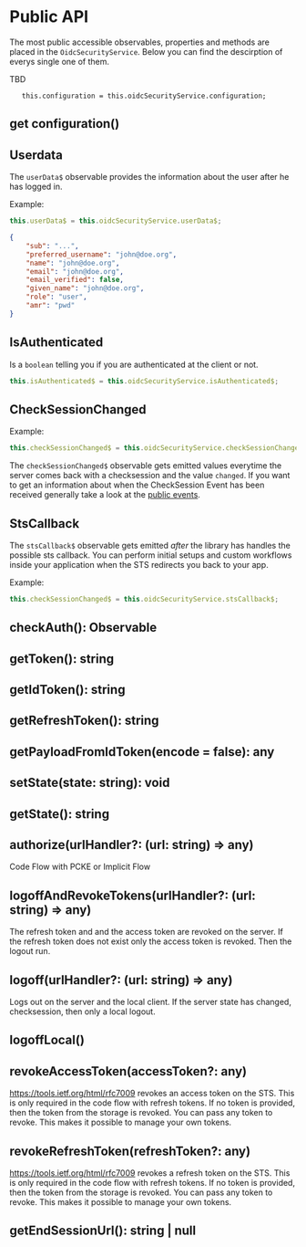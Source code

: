 # Public API

The most public accessible observables, properties and methods are placed in the `OidcSecurityService`. Below you can find the descirption of everys single one of them.

TBD

```
   this.configuration = this.oidcSecurityService.configuration;
```

## get configuration()

## Userdata

The `userData$` observable provides the information about the user after he has logged in.

Example:

```ts
this.userData$ = this.oidcSecurityService.userData$;
```

```json
{
    "sub": "...",
    "preferred_username": "john@doe.org",
    "name": "john@doe.org",
    "email": "john@doe.org",
    "email_verified": false,
    "given_name": "john@doe.org",
    "role": "user",
    "amr": "pwd"
}
```

## IsAuthenticated

Is a `boolean` telling you if you are authenticated at the client or not.

```ts
this.isAuthenticated$ = this.oidcSecurityService.isAuthenticated$;
```

## CheckSessionChanged

Example:

```ts
this.checkSessionChanged$ = this.oidcSecurityService.checkSessionChanged$;
```

The `checkSessionChanged$` observable gets emitted values everytime the server comes back with a checksession and the value `changed`. If you want to get an information about when the CheckSession Event has been received generally take a look at the [public events](features.md#public-events).

## StsCallback

The `stsCallback$` observable gets emitted _after_ the library has handles the possible sts callback. You can perform initial setups and custom workflows inside your application when the STS redirects you back to your app.

Example:

```ts
this.checkSessionChanged$ = this.oidcSecurityService.stsCallback$;
```

## checkAuth(): Observable<boolean>

## getToken(): string

## getIdToken(): string

## getRefreshToken(): string

## getPayloadFromIdToken(encode = false): any

## setState(state: string): void

## getState(): string

## authorize(urlHandler?: (url: string) => any)

Code Flow with PCKE or Implicit Flow

## logoffAndRevokeTokens(urlHandler?: (url: string) => any)

The refresh token and and the access token are revoked on the server. If the refresh token does not exist only the access token is revoked. Then the logout run.

## logoff(urlHandler?: (url: string) => any)

Logs out on the server and the local client. If the server state has changed, checksession, then only a local logout.

## logoffLocal()

## revokeAccessToken(accessToken?: any)

https://tools.ietf.org/html/rfc7009
revokes an access token on the STS. This is only required in the code flow with refresh tokens. If no token is provided, then the token from the storage is revoked. You can pass any token to revoke. This makes it possible to manage your own tokens.

## revokeRefreshToken(refreshToken?: any)

https://tools.ietf.org/html/rfc7009
revokes a refresh token on the STS. This is only required in the code flow with refresh tokens.
If no token is provided, then the token from the storage is revoked. You can pass any token to revoke.
This makes it possible to manage your own tokens.

## getEndSessionUrl(): string | null
